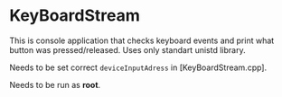 # KeyBoardStream

This is console application that checks keyboard events and print what button was pressed/released. Uses only standart unistd library.

Needs to be set correct `deviceInputAdress` in [KeyBoardStream.cpp].

Needs to be run as **root**.
